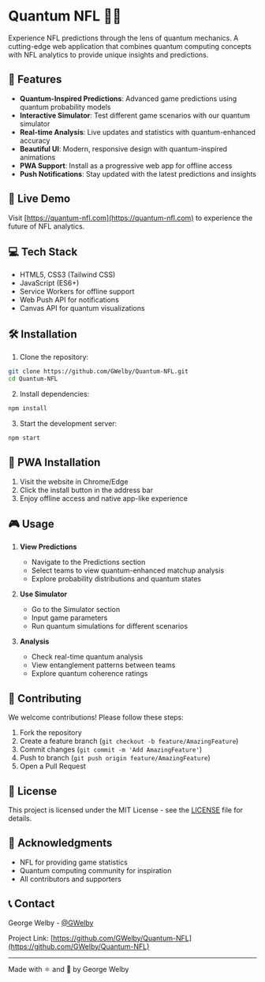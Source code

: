 # Quantum NFL 🏈✨

Experience NFL predictions through the lens of quantum mechanics. A cutting-edge web application that combines quantum computing concepts with NFL analytics to provide unique insights and predictions.

## 🌟 Features

- **Quantum-Inspired Predictions**: Advanced game predictions using quantum probability models
- **Interactive Simulator**: Test different game scenarios with our quantum simulator
- **Real-time Analysis**: Live updates and statistics with quantum-enhanced accuracy
- **Beautiful UI**: Modern, responsive design with quantum-inspired animations
- **PWA Support**: Install as a progressive web app for offline access
- **Push Notifications**: Stay updated with the latest predictions and insights

## 🚀 Live Demo

Visit [https://quantum-nfl.com](https://quantum-nfl.com) to experience the future of NFL analytics.

## 💻 Tech Stack

- HTML5, CSS3 (Tailwind CSS)
- JavaScript (ES6+)
- Service Workers for offline support
- Web Push API for notifications
- Canvas API for quantum visualizations

## 🛠️ Installation

1. Clone the repository:
```bash
git clone https://github.com/GWelby/Quantum-NFL.git
cd Quantum-NFL
```

2. Install dependencies:
```bash
npm install
```

3. Start the development server:
```bash
npm start
```

## 📱 PWA Installation

1. Visit the website in Chrome/Edge
2. Click the install button in the address bar
3. Enjoy offline access and native app-like experience

## 🎮 Usage

1. **View Predictions**
   - Navigate to the Predictions section
   - Select teams to view quantum-enhanced matchup analysis
   - Explore probability distributions and quantum states

2. **Use Simulator**
   - Go to the Simulator section
   - Input game parameters
   - Run quantum simulations for different scenarios

3. **Analysis**
   - Check real-time quantum analysis
   - View entanglement patterns between teams
   - Explore quantum coherence ratings

## 🤝 Contributing

We welcome contributions! Please follow these steps:

1. Fork the repository
2. Create a feature branch (`git checkout -b feature/AmazingFeature`)
3. Commit changes (`git commit -m 'Add AmazingFeature'`)
4. Push to branch (`git push origin feature/AmazingFeature`)
5. Open a Pull Request

## 📄 License

This project is licensed under the MIT License - see the [LICENSE](LICENSE) file for details.

## 🙏 Acknowledgments

- NFL for providing game statistics
- Quantum computing community for inspiration
- All contributors and supporters

## 📞 Contact

George Welby - [@GWelby](https://twitter.com/GWelby)

Project Link: [https://github.com/GWelby/Quantum-NFL](https://github.com/GWelby/Quantum-NFL)

---
Made with ⚛️ and 🏈 by George Welby
